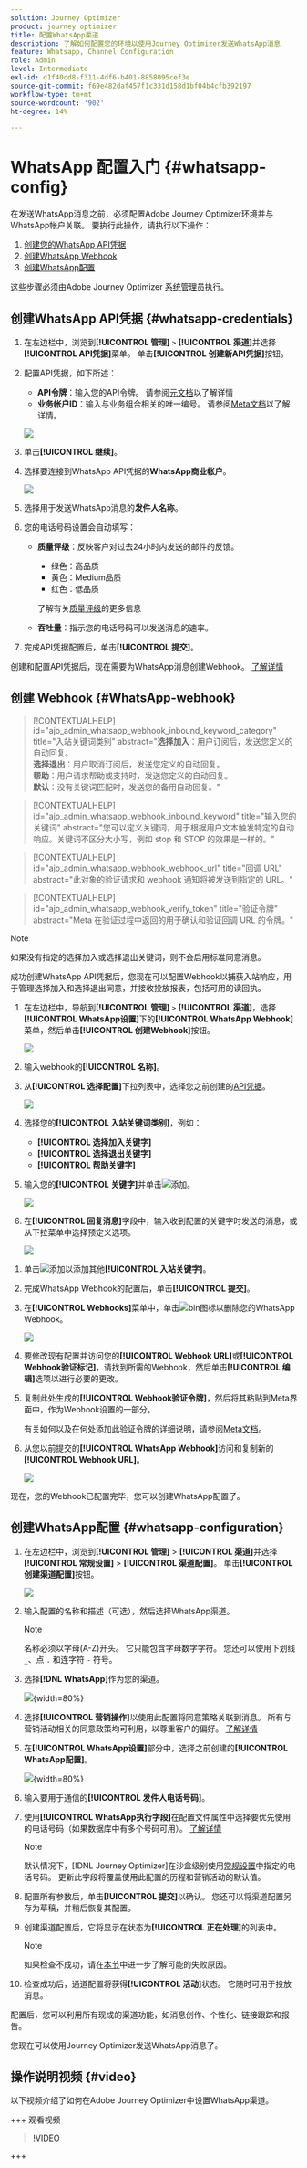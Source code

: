 ```yaml
---
solution: Journey Optimizer
product: journey optimizer
title: 配置WhatsApp渠道
description: 了解如何配置您的环境以使用Journey Optimizer发送WhatsApp消息
feature: Whatsapp, Channel Configuration
role: Admin
level: Intermediate
exl-id: d1f40cd8-f311-4df6-b401-8858095cef3e
source-git-commit: f69e482daf457f1c331d158d1bf04b4cfb392197
workflow-type: tm+mt
source-wordcount: '902'
ht-degree: 14%

---
```


# WhatsApp 配置入门 {#whatsapp-config}

在发送WhatsApp消息之前，必须配置Adobe Journey Optimizer环境并与WhatsApp帐户关联。 要执行此操作，请执行以下操作：

1. [创建您的WhatsApp API凭据](#WhatsApp-credentials)
1. [创建WhatsApp Webhook](#WhatsApp-webhook)
1. [创建WhatsApp配置](#WhatsApp-configuration)

这些步骤必须由Adobe Journey Optimizer [系统管理员](../start/path/administrator.md)执行。

## 创建WhatsApp API凭据 {#whatsapp-credentials}

1. 在左边栏中，浏览到&#x200B;**[!UICONTROL 管理]** `>` **[!UICONTROL 渠道]**&#x200B;并选择&#x200B;**[!UICONTROL API凭据]**&#x200B;菜单。 单击&#x200B;**[!UICONTROL 创建新API凭据]**&#x200B;按钮。

1. 配置API凭据，如下所述：

   * **API令牌**：输入您的API令牌。 请参阅[元文档](https://developers.facebook.com/blog/post/2022/12/05/auth-tokens/)以了解详情
   * **业务帐户ID**：输入与业务组合相关的唯一编号。 请参阅[Meta文档](https://www.facebook.com/business/help/1181250022022158?id=180505742745347)以了解详情。

   ![](assets/whatsapp-api.png)

1. 单击&#x200B;**[!UICONTROL 继续]**。

1. 选择要连接到WhatsApp API凭据的&#x200B;**WhatsApp商业帐户**。

   ![](assets/whatsapp-api-2.png)

1. 选择用于发送WhatsApp消息的&#x200B;**发件人名称**。

1. 您的电话号码设置会自动填写：

   * **质量评级**：反映客户对过去24小时内发送的邮件的反馈。
      * 绿色：高品质
      * 黄色：Medium品质
      * 红色：低品质

     了解有关[质量评级](https://www.facebook.com/business/help/766346674749731#)的更多信息

   * **吞吐量**：指示您的电话号码可以发送消息的速率。

1. 完成API凭据配置后，单击&#x200B;**[!UICONTROL 提交]**。

创建和配置API凭据后，现在需要为WhatsApp消息创建Webhook。 [了解详情](#whatsapp-webhook)

## 创建 Webhook {#WhatsApp-webhook}

>[!CONTEXTUALHELP]
>id="ajo_admin_whatsapp_webhook_inbound_keyword_category"
>title="入站关键词类别"
>abstract="<b>选择加入</b>：用户订阅后，发送您定义的自动回复。<br/><b>选择退出</b>：用户取消订阅后，发送您定义的自动回复。<br/><b>帮助</b>：用户请求帮助或支持时，发送您定义的自动回复。<br/><b>默认</b>：没有关键词匹配时，发送您的备用自动回复。"

>[!CONTEXTUALHELP]
>id="ajo_admin_whatsapp_webhook_inbound_keyword"
>title="输入您的关键词"
>abstract="您可以定义关键词，用于根据用户文本触发特定的自动响应。关键词不区分大小写，例如 stop 和 STOP 的效果是一样的。"

>[!CONTEXTUALHELP]
>id="ajo_admin_whatsapp_webhook_webhook_url"
>title="回调 URL"
>abstract="此对象的验证请求和 webhook 通知将被发送到指定的 URL。"

>[!CONTEXTUALHELP]
>id="ajo_admin_whatsapp_webhook_verify_token"
>title="验证令牌"
>abstract="Meta 在验证过程中返回的用于确认和验证回调 URL 的令牌。"

>[!NOTE]
>
>如果没有指定的选择加入或选择退出关键词，则不会启用标准同意消息。

成功创建WhatsApp API凭据后，您现在可以配置Webhook以捕获入站响应，用于管理选择加入和选择退出同意，并接收投放报表，包括可用的读回执。

1. 在左边栏中，导航到&#x200B;**[!UICONTROL 管理]** `>` **[!UICONTROL 渠道]**，选择&#x200B;**[!UICONTROL WhatsApp设置]**&#x200B;下的&#x200B;**[!UICONTROL WhatsApp Webhook]**&#x200B;菜单，然后单击&#x200B;**[!UICONTROL 创建Webhook]**&#x200B;按钮。

   ![](assets/webhook-1.png)

1. 输入webhook的&#x200B;**[!UICONTROL 名称]**。

1. 从&#x200B;**[!UICONTROL 选择配置]**&#x200B;下拉列表中，选择您之前创建的[API凭据](#whatsapp-credentials)。

   ![](assets/webhook-2.png)

1. 选择您的&#x200B;**[!UICONTROL 入站关键词类别]**，例如：

   * **[!UICONTROL 选择加入关键字]**
   * **[!UICONTROL 选择退出关键字]**
   * **[!UICONTROL 帮助关键字]**

1. 输入您的&#x200B;**[!UICONTROL 关键字]**&#x200B;并单击![添加](assets/do-not-localize/Smock_AddCircle_18_N.svg)。

   ![](assets/webhook-3.png)

1. 在&#x200B;**[!UICONTROL 回复消息]**&#x200B;字段中，输入收到配置的关键字时发送的消息，或从下拉菜单中选择预定义选项。

   ![](assets/webhook-4.png)

<!--
1. Click **[!UICONTROL View payload editor]** to validate and customize your request payloads. 
    
    You can dynamically personalize your payload using profile attributes, and ensure accurate data is sent for processing and response generation with the help of built-in helper functions.
-->
1. 单击![添加](assets/do-not-localize/Smock_AddCircle_18_N.svg)以添加其他&#x200B;**[!UICONTROL 入站关键字]**。

1. 完成WhatsApp Webhook的配置后，单击&#x200B;**[!UICONTROL 提交]**。

1. 在&#x200B;**[!UICONTROL Webhooks]**&#x200B;菜单中，单击![bin图标](assets/do-not-localize/Smock_Delete_18_N.svg)以删除您的WhatsApp Webhook。

   ![](assets/webhook-5.png)

1. 要修改现有配置并访问您的&#x200B;**[!UICONTROL Webhook URL]**&#x200B;或&#x200B;**[!UICONTROL Webhook验证标记]**，请找到所需的Webhook，然后单击&#x200B;**[!UICONTROL 编辑]**&#x200B;选项以进行必要的更改。

1. 复制此处生成的&#x200B;**[!UICONTROL Webhook验证令牌]**，然后将其粘贴到Meta界面中，作为Webhook设置的一部分。

   有关如何以及在何处添加此验证令牌的详细说明，请参阅[Meta文档](https://developers.facebook.com/docs/graph-api/webhooks/getting-started#configure-webhooks-product)。

1. 从您以前提交的&#x200B;**[!UICONTROL WhatsApp Webhook]**&#x200B;访问和复制新的&#x200B;**[!UICONTROL Webhook URL]**。

   ![](assets/webhook-6.png)

现在，您的Webhook已配置完毕，您可以创建WhatsApp配置了。

## 创建WhatsApp配置 {#whatsapp-configuration}

1. 在左边栏中，浏览到&#x200B;**[!UICONTROL 管理]** > **[!UICONTROL 渠道]**&#x200B;并选择&#x200B;**[!UICONTROL 常规设置]** > **[!UICONTROL 渠道配置]**。 单击&#x200B;**[!UICONTROL 创建渠道配置]**&#x200B;按钮。

   ![](assets/whatsapp-config-1.png)

1. 输入配置的名称和描述（可选），然后选择WhatsApp渠道。

   >[!NOTE]
   >
   > 名称必须以字母(A-Z)开头。 它只能包含字母数字字符。 您还可以使用下划线 `_`、点 `.` 和连字符 `-` 符号。

1. 选择&#x200B;**[!DNL WhatsApp]**&#x200B;作为您的渠道。

   ![](assets/whatsapp-config-2.png){width=80%}

1. 选择&#x200B;**[!UICONTROL 营销操作]**&#x200B;以使用此配置将同意策略关联到消息。 所有与营销活动相关的同意政策均可利用，以尊重客户的偏好。 [了解详情](../action/consent.md#surface-marketing-actions)

1. 在&#x200B;**[!UICONTROL WhatsApp设置]**&#x200B;部分中，选择之前创建的&#x200B;**[!UICONTROL WhatsApp配置]**。

   ![](assets/whatsapp-config-3.png){width=80%}

1. 输入&#x200B;要用于通信的&#x200B;**[!UICONTROL 发件人电话号码]**。

1. 使用&#x200B;**[!UICONTROL WhatsApp执行字段]**&#x200B;在配置文件属性中选择要优先使用的电话号码（如果数据库中有多个号码可用）。 [了解详情](../configuration/primary-email-addresses.md#override-execution-address-channel-config)

   >[!NOTE]
   >
   >默认情况下，[!DNL Journey Optimizer]在沙盒级别使用[常规设置](../configuration/primary-email-addresses.md)中指定的电话号码。 更新此字段将覆盖使用此配置的历程和营销活动的默认值。

1. 配置所有参数后，单击&#x200B;**[!UICONTROL 提交]**&#x200B;以确认。 您还可以将渠道配置另存为草稿，并稍后恢复其配置。

1. 创建渠道配置后，它将显示在状态为&#x200B;**[!UICONTROL 正在处理]**&#x200B;的列表中。

   >[!NOTE]
   >
   >如果检查不成功，请在[本节](../configuration/channel-surfaces.md)中进一步了解可能的失败原因。

1. 检查成功后，通道配置将获得&#x200B;**[!UICONTROL 活动]**&#x200B;状态。 它随时可用于投放消息。

配置后，您可以利用所有现成的渠道功能，如消息创作、个性化、链接跟踪和报告。

您现在可以使用Journey Optimizer发送WhatsApp消息了。


## 操作说明视频 {#video}

以下视频介绍了如何在Adobe Journey Optimizer中设置WhatsApp渠道。

+++ 观看视频

>[!VIDEO](https://video.tv.adobe.com/v/3470278/?captions=chi_hans&learn=on)

+++
